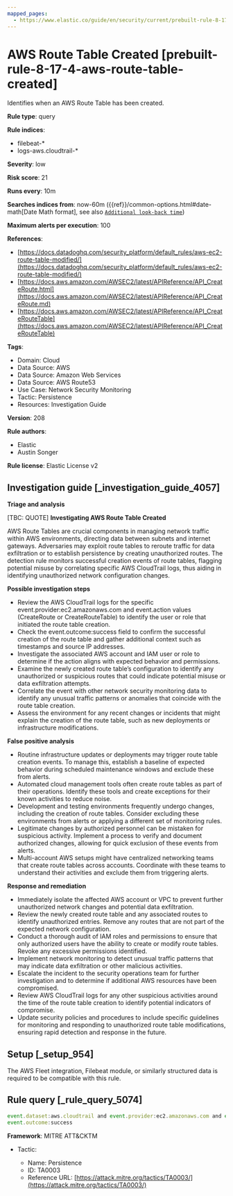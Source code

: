 ```yaml
---
mapped_pages:
  - https://www.elastic.co/guide/en/security/current/prebuilt-rule-8-17-4-aws-route-table-created.html
---
```


# AWS Route Table Created [prebuilt-rule-8-17-4-aws-route-table-created]

Identifies when an AWS Route Table has been created.

**Rule type**: query

**Rule indices**:

* filebeat-*
* logs-aws.cloudtrail-*

**Severity**: low

**Risk score**: 21

**Runs every**: 10m

**Searches indices from**: now-60m ({{ref}}/common-options.html#date-math[Date Math format], see also [`Additional look-back time`](docs-content://solutions/security/detect-and-alert/create-detection-rule.md#rule-schedule))

**Maximum alerts per execution**: 100

**References**:

* [https://docs.datadoghq.com/security_platform/default_rules/aws-ec2-route-table-modified/](https://docs.datadoghq.com/security_platform/default_rules/aws-ec2-route-table-modified/)
* [https://docs.aws.amazon.com/AWSEC2/latest/APIReference/API_CreateRoute.html](https://docs.aws.amazon.com/AWSEC2/latest/APIReference/API_CreateRoute.md)
* [https://docs.aws.amazon.com/AWSEC2/latest/APIReference/API_CreateRouteTable](https://docs.aws.amazon.com/AWSEC2/latest/APIReference/API_CreateRouteTable)

**Tags**:

* Domain: Cloud
* Data Source: AWS
* Data Source: Amazon Web Services
* Data Source: AWS Route53
* Use Case: Network Security Monitoring
* Tactic: Persistence
* Resources: Investigation Guide

**Version**: 208

**Rule authors**:

* Elastic
* Austin Songer

**Rule license**: Elastic License v2

## Investigation guide [_investigation_guide_4057]

**Triage and analysis**

[TBC: QUOTE]
**Investigating AWS Route Table Created**

AWS Route Tables are crucial components in managing network traffic within AWS environments, directing data between subnets and internet gateways. Adversaries may exploit route tables to reroute traffic for data exfiltration or to establish persistence by creating unauthorized routes. The detection rule monitors successful creation events of route tables, flagging potential misuse by correlating specific AWS CloudTrail logs, thus aiding in identifying unauthorized network configuration changes.

**Possible investigation steps**

* Review the AWS CloudTrail logs for the specific event.provider:ec2.amazonaws.com and event.action values (CreateRoute or CreateRouteTable) to identify the user or role that initiated the route table creation.
* Check the event.outcome:success field to confirm the successful creation of the route table and gather additional context such as timestamps and source IP addresses.
* Investigate the associated AWS account and IAM user or role to determine if the action aligns with expected behavior and permissions.
* Examine the newly created route table’s configuration to identify any unauthorized or suspicious routes that could indicate potential misuse or data exfiltration attempts.
* Correlate the event with other network security monitoring data to identify any unusual traffic patterns or anomalies that coincide with the route table creation.
* Assess the environment for any recent changes or incidents that might explain the creation of the route table, such as new deployments or infrastructure modifications.

**False positive analysis**

* Routine infrastructure updates or deployments may trigger route table creation events. To manage this, establish a baseline of expected behavior during scheduled maintenance windows and exclude these from alerts.
* Automated cloud management tools often create route tables as part of their operations. Identify these tools and create exceptions for their known activities to reduce noise.
* Development and testing environments frequently undergo changes, including the creation of route tables. Consider excluding these environments from alerts or applying a different set of monitoring rules.
* Legitimate changes by authorized personnel can be mistaken for suspicious activity. Implement a process to verify and document authorized changes, allowing for quick exclusion of these events from alerts.
* Multi-account AWS setups might have centralized networking teams that create route tables across accounts. Coordinate with these teams to understand their activities and exclude them from triggering alerts.

**Response and remediation**

* Immediately isolate the affected AWS account or VPC to prevent further unauthorized network changes and potential data exfiltration.
* Review the newly created route table and any associated routes to identify unauthorized entries. Remove any routes that are not part of the expected network configuration.
* Conduct a thorough audit of IAM roles and permissions to ensure that only authorized users have the ability to create or modify route tables. Revoke any excessive permissions identified.
* Implement network monitoring to detect unusual traffic patterns that may indicate data exfiltration or other malicious activities.
* Escalate the incident to the security operations team for further investigation and to determine if additional AWS resources have been compromised.
* Review AWS CloudTrail logs for any other suspicious activities around the time of the route table creation to identify potential indicators of compromise.
* Update security policies and procedures to include specific guidelines for monitoring and responding to unauthorized route table modifications, ensuring rapid detection and response in the future.


## Setup [_setup_954]

The AWS Fleet integration, Filebeat module, or similarly structured data is required to be compatible with this rule.


## Rule query [_rule_query_5074]

```js
event.dataset:aws.cloudtrail and event.provider:ec2.amazonaws.com and event.action:(CreateRoute or CreateRouteTable) and
event.outcome:success
```

**Framework**: MITRE ATT&CKTM

* Tactic:

    * Name: Persistence
    * ID: TA0003
    * Reference URL: [https://attack.mitre.org/tactics/TA0003/](https://attack.mitre.org/tactics/TA0003/)



